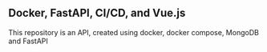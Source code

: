 ## Docker, FastAPI, CI/CD, and Vue.js

This repository is an API, created using docker, docker compose, MongoDB and 
FastAPI
